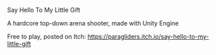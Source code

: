 Say Hello To My Little Gift

A hardcore top-down arena shooter, made with Unity Engine

Free to play, posted on Itch: 
https://paragliders.itch.io/say-hello-to-my-little-gift
